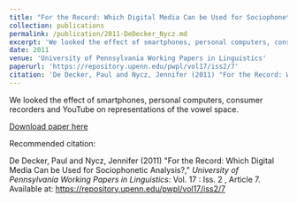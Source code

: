 ```yaml
---
title: "For the Record: Which Digital Media Can be Used for Sociophonetic Analysis?"
collection: publications
permalink: /publication/2011-DeDecker_Nycz.md
excerpt: 'We looked the effect of smartphones, personal computers, consumer recorders and YouTube on representations of the vowel space.'
date: 2011
venue: 'University of Pennsylvania Working Papers in Linguistics'
paperurl: 'https://repository.upenn.edu/pwpl/vol17/iss2/7'
citation: 'De Decker, Paul and Nycz, Jennifer (2011) "For the Record: Which Digital Media Can be Used for Sociophonetic Analysis?," <i>University of Pennsylvania Working Papers in Linguistics:</i> Vol. 17 : Iss. 2 , Article 7.'
---
```

We looked the effect of smartphones, personal computers, consumer recorders and YouTube on representations of the vowel space.

[Download paper here](https://repository.upenn.edu/pwpl/vol17/iss2/7)

Recommended citation:

De Decker, Paul and Nycz, Jennifer (2011) "For the Record: Which Digital Media Can be Used for Sociophonetic Analysis?," <i>University of Pennsylvania Working Papers in Linguistics:</i> Vol. 17 : Iss. 2 , Article 7.
Available at: https://repository.upenn.edu/pwpl/vol17/iss2/7
